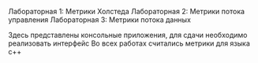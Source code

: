 Лабораторная 1:
	Метрики Холстеда
Лабораторная 2:
	Метрики потока управления
Лабораторная 3:
	Метрики потока данных
	
Здесь представлены консольные приложения, для сдачи необходимо реализовать интерфейс
Во всех работах считались метрики для языка c++